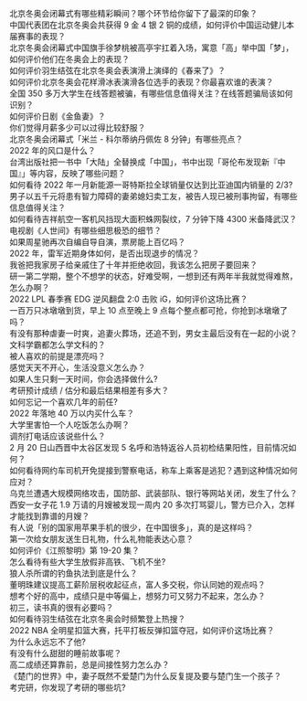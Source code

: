 北京冬奥会闭幕式有哪些精彩瞬间？哪个环节给你留下了最深的印象？  
中国代表团在北京冬奥会共获得 9 金 4 银 2 铜的成绩，如何评价中国运动健儿本届赛事的表现？  
北京冬奥会闭幕式中国旗手徐梦桃被高亭宇扛着入场，寓意「高」举中国「梦」，如何评价他们在冬奥会上的表现？  
如何评价羽生结弦在北京冬奥会表演滑上演绎的《春来了》？  
如何评价北京冬奥会花样滑冰表演滑各位选手的表现？你最喜欢谁的表演？  
全国 350 多万大学生在线答题被骗，有哪些信息值得关注？在线答题骗局该如何识别？  
如何评价日剧《金鱼妻》？  
你们觉得月薪多少可以过得比较舒服？  
北京冬奥会闭幕式「米兰 - 科尔蒂纳丹佩佐 8 分钟」有哪些亮点？  
2022 年的风口是什么？  
台湾出版社把一书中「大陆」全替换成「中国」，书中出现「哥伦布发现新『中国』」等内容，反映了哪些问题？  
如何看待 2022 年一月新能源一哥特斯拉全球销量仅达到比亚迪国内销量的 2/3?  
男子以五千元将患有智力障碍的妻弟媳妇卖工友，被告人现已被刑事拘留，有哪些信息值得关注？  
如何看待吉祥航空一客机风挡现大面积蛛网裂纹，7 分钟下降 4300 米备降武汉？  
电视剧《人世间》有哪些细思极恐的细节？  
如果周星驰再次自编自导自演，票房能上百亿吗？  
2022 年，雷军近期身体如何，是否出现退步的情况？  
我爸把我家房子给亲戚住了十年并拒绝收回，我该怎么把房子要回来？  
研一第二学期，整个不想学的状态，好难受啊，一想到还有两年半我就觉得难熬，怎么办啊？  
2022 LPL 春季赛 EDG 逆风翻盘 2:0 击败 iG，如何评价这场比赛？  
一百万只冰墩墩到货，早上 10 点至晚上 9 点每个整点都可抢，你抢到冰墩墩了吗？  
有没有那种虐妻一时爽，追妻火葬场，还追不到，男女主最后没有在一起的小说？  
文科学霸都怎么学文科的？  
被人喜欢的前提是漂亮吗？  
感觉天天不开心，生活没意义怎么办？  
如果人生只剩一天时间，你会选择做什么?  
考研预计成绩 / 估分和最后结果相差有多大？  
如何忘记一个喜欢几年的前任?  
2022 年落地 40 万以内买什么车？  
大学里害怕一个人吃饭怎么办啊？  
调剂打电话应该说些什么？  
2 月 20 日山西晋中太谷区发现 5 名呼和浩特返谷人员初检结果阳性，目前情况如何？  
如何看待网约车司机开免提接到警察电话，称车上乘客是逃犯？遇到这种情况如何应对？  
乌克兰遭遇大规模网络攻击，国防部、武装部队、银行等网站关闭，发生了什么？  
西安一女子花 1.9 万请的月嫂被发现一周内 20 多次打骂婴儿，警方已介入，怎样才能找到靠谱的月嫂？  
有人说「别的国家用苹果手机的很少，在中国很多」，真的是这样吗？  
第一次给女朋友送生日礼物，什么礼物能表达心意？  
如何评价《江照黎明》第 19-20 集？  
怎么看待有些大学生放假非高铁、飞机不坐?  
狼人杀所谓的钓鱼执法到底是什么？  
董明珠建议提高工薪阶层税收起征点，富人多交税，你认同她的观点吗？  
想考个好的高中，成绩只是中等偏上，想努力可又努力不起来，怎么办？  
初三，读书真的很有必要吗？  
如何看待羽生结弦在北京冬奥会时频繁登上热搜？  
2022 NBA 全明星扣篮大赛，托平打板反弹扣篮夺冠，如何评价这场比赛？  
为什么永远忘不了他?  
有没有什么甜甜的睡前故事呢？  
高二成绩还算靠前，总是间接性努力怎么办？  
《楚门的世界》中，妻子既然不爱楚门为什么反复提及要与楚门生一个孩子？  
考完研，你发现了考研的哪些坑?  
